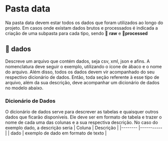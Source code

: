 # Pasta data
Na pasta data devem estar todos os dados que foram utilizados ao longo do projeto. Em casos onde existam dados brutos e processados é indicada a criação de uma subpasta para cada tipo, sendo 📁 **raw** e 📁**processed**

## 🧮 dados 
Descreve um arquivo que contém dados, seja csv, xml, json e afins. A nomenclatura deve seguir o exemplo, utilizando o ícone de ábaco e o nome do arquivo.
Além disso, todos os dados devem vir acompanhado do seu respectivo dicionário de dados. Então, toda seção referente à esse tipo de arquivo, além da sua descrição, deve acompanhar um dicionário de dados no modelo abaixo.

### Dicionário de Dados
O dicionário de dados serve para descrever as tabelas e quaisquer outros dados que ficarão disponíveis. Ele deve ser em formato de tabela e trazer o nome de cada uma das colunas e a sua respectiva descrição.
No caso do exemplo dado, a descrição seria
| Coluna             | Descrição |
|--------            |-----------|
| dado | exemplo de dado em formato de texto |